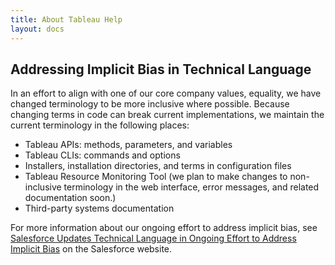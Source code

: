 ```yaml
---
title: About Tableau Help
layout: docs
---
```


## Addressing Implicit Bias in Technical Language
In an effort to align with one of our core company values, equality, we have changed terminology to be more inclusive where possible. Because changing terms in code can break current implementations, we maintain the current terminology in the following places:

- Tableau APIs: methods, parameters, and variables
- Tableau CLIs: commands and options
- Installers, installation directories, and terms in configuration files
- Tableau Resource Monitoring Tool (we plan to make changes to non-inclusive terminology in the web interface, error messages, and related documentation soon.)
- Third-party systems documentation

For more information about our ongoing effort to address implicit bias, see [Salesforce Updates Technical Language in Ongoing Effort to Address Implicit Bias](https://www.salesforce.com/news/stories/salesforce-updates-technical-language-in-ongoing-effort-to-address-implicit-bias) on the Salesforce website.
